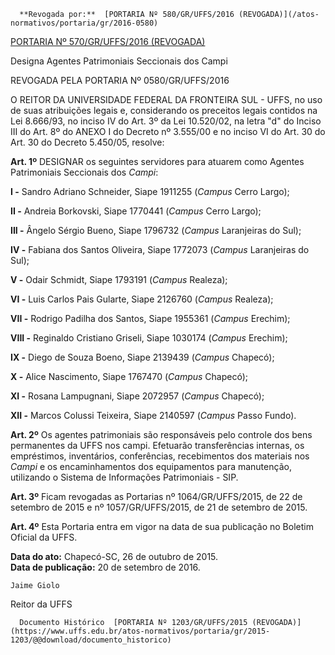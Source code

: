       **Revogada por:**  [PORTARIA Nº 580/GR/UFFS/2016 (REVOGADA)](/atos-normativos/portaria/gr/2016-0580) 

  [PORTARIA Nº 570/GR/UFFS/2016 (REVOGADA)](/atos-normativos/portaria/gr/2016-0570) 

   Designa Agentes Patrimoniais Seccionais dos Campi  

REVOGADA PELA PORTARIA Nº 0580/GR/UFFS/2016

 O REITOR DA UNIVERSIDADE FEDERAL DA FRONTEIRA SUL - UFFS, no uso de suas atribuições legais e, considerando os preceitos legais contidos na Lei 8.666/93, no inciso IV do Art. 3º da Lei 10.520/02, na letra "d" do Inciso III do Art. 8º do ANEXO I do Decreto nº 3.555/00 e no inciso VI do Art. 30 do Art. 30 do Decreto 5.450/05, resolve:

 **Art. 1º** DESIGNAR os seguintes servidores para atuarem como Agentes Patrimoniais Seccionais dos *Campi*:

 **I -** Sandro Adriano Schneider, Siape 1911255 (*Campus* Cerro Largo);

 **II -** Andreia Borkovski, Siape 1770441 (*Campus* Cerro Largo);

 **III -** Ângelo Sérgio Bueno, Siape 1796732 (*Campus* Laranjeiras do Sul);

 **IV -** Fabiana dos Santos Oliveira, Siape 1772073 (*Campus* Laranjeiras do Sul);

 **V -** Odair Schmidt, Siape 1793191 (*Campus* Realeza);

 **VI -** Luis Carlos Pais Gularte, Siape 2126760 (*Campus* Realeza);

 **VII -** Rodrigo Padilha dos Santos, Siape 1955361 (*Campus* Erechim);

 **VIII -** Reginaldo Cristiano Griseli, Siape 1030174 (*Campus* Erechim);

 **IX -** Diego de Souza Boeno, Siape 2139439 (*Campus* Chapecó);

 **X -** Alice Nascimento, Siape 1767470 (*Campus* Chapecó);

 **XI -** Rosana Lampugnani, Siape 2072957 (*Campus* Chapecó);

 **XII -** Marcos Colussi Teixeira, Siape 2140597 (*Campus* Passo Fundo).

 **Art. 2º** Os agentes patrimoniais são responsáveis pelo controle dos bens permanentes da UFFS nos campi. Efetuarão transferências internas, os empréstimos, inventários, conferências, recebimentos dos materiais nos *Campi* e os encaminhamentos dos equipamentos para manutenção, utilizando o Sistema de Informações Patrimoniais - SIP.

 **Art. 3º** Ficam revogadas as Portarias nº 1064/GR/UFFS/2015, de 22 de setembro de 2015 e nº 1057/GR/UFFS/2015, de 21 de setembro de 2015.

 **Art. 4º** Esta Portaria entra em vigor na data de sua publicação no Boletim Oficial da UFFS.

  

   **Data do ato:** Chapecó-SC, 26 de outubro de 2015.   
 **Data de publicação:**  20 de setembro de 2016. 

    Jaime Giolo   
 Reitor da UFFS 

      Documento Histórico  [PORTARIA Nº 1203/GR/UFFS/2015 (REVOGADA)](https://www.uffs.edu.br/atos-normativos/portaria/gr/2015-1203/@@download/documento_historico)     
      